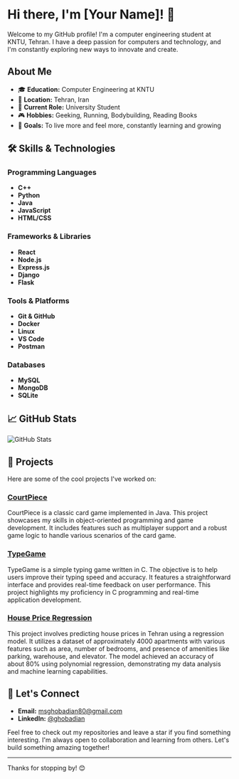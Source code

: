 # Hi there, I'm [Your Name]! 👋

Welcome to my GitHub profile! I'm a computer engineering student at KNTU, Tehran. I have a deep passion for computers and technology, and I'm constantly exploring new ways to innovate and create.

## About Me

- 🎓 **Education:** Computer Engineering at KNTU
- 🏡 **Location:** Tehran, Iran
- 💼 **Current Role:** University Student
- 🎮 **Hobbies:** Geeking, Running, Bodybuilding, Reading Books
- 🚀 **Goals:** To live more and feel more, constantly learning and growing

## 🛠️ Skills & Technologies

### Programming Languages
- **C++**
- **Python**
- **Java**
- **JavaScript**
- **HTML/CSS**

### Frameworks & Libraries
- **React**
- **Node.js**
- **Express.js**
- **Django**
- **Flask**

### Tools & Platforms
- **Git & GitHub**
- **Docker**
- **Linux**
- **VS Code**
- **Postman**

### Databases
- **MySQL**
- **MongoDB**
- **SQLite**

## 📈 GitHub Stats

![GitHub Stats](https://github-readme-stats.vercel.app/api?username=ghobadian&show_icons=true&theme=radical)

## 🚀 Projects

Here are some of the cool projects I've worked on:

### [CourtPiece](https://github.com/ghobadian/CourtPiece)
CourtPiece is a classic card game implemented in Java. This project showcases my skills in object-oriented programming and game development. It includes features such as multiplayer support and a robust game logic to handle various scenarios of the card game.

### [TypeGame](https://github.com/ghobadian/TypeGame)
TypeGame is a simple typing game written in C. The objective is to help users improve their typing speed and accuracy. It features a straightforward interface and provides real-time feedback on user performance. This project highlights my proficiency in C programming and real-time application development.

### [House Price Regression](https://github.com/ghobadian/house_price_regression)
This project involves predicting house prices in Tehran using a regression model. It utilizes a dataset of approximately 4000 apartments with various features such as area, number of bedrooms, and presence of amenities like parking, warehouse, and elevator. The model achieved an accuracy of about 80% using polynomial regression, demonstrating my data analysis and machine learning capabilities.

## 💬 Let's Connect

- **Email:** [msghobadian80@gmail.com](mailto:msghobadian80@gmail.com)
- **LinkedIn:** [@ghobadian](https://www.linkedin.com/in/ghobadian/)

Feel free to check out my repositories and leave a star if you find something interesting. I'm always open to collaboration and learning from others. Let's build something amazing together!

---

Thanks for stopping by! 😊
